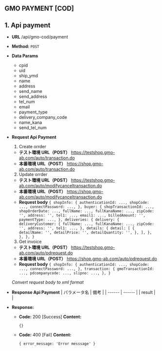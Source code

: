 ## **GMO PAYMENT [COD]**
## 1. Api payment
- **URL**
  /api/gmo-cod/payment
- **Method:**
  `POST`
- **Data Params**
    + cpid
	+ uid
	+ ship_ymd
	+ name
	+ address
	+ send_name
	+ send_address
	+ tel_num
	+ email
	+ payment_type
	+ delivery_company_code
	+ name_kana
	+ send_tel_num

- **Request Api Payment**
    1. Create orrder
    + **テスト環境 URL（POST）**
        https://testshop.gmo-ab.com/auto/transaction.do
    + **本番環境 URL（POST）**
        https://shop.gmo-ab.com/auto/transaction.do
    2. Update orrder
    + **テスト環境 URL（POST）**
        https://testshop.gmo-ab.com/auto/modifycanceltransaction.do
    + **本番環境 URL（POST）**
        https://shop.gmo-ab.com/auto/modifycanceltransaction.do
    + **Request body**
        `{
            shopInfo: {
				authenticationId: ...,
				shopCode: ...,
				connectPassword: ...,
			},
			buyer: {
				shopTransactionId: ...,
				shopOrderDate: ...,
				fullName: ...,
				fullKanaName: ...,
				zipCode: '',
				address: '',
				tel1: ...,
				email1: ...,
				billedAmount: '',
				paymentType: ...,
			},
			deliveries: {
				delivery: {
					deliveryCustomer: {
						fullName: ...,
						fullKanaName: ...,
						zipCode: '',
						address: '',
						tel1: ...,
					},
					details: {
						detail: [
							{
								detailName: '',
								detailPrice: '',
								detailQuantity: '',
							},
						],
					},
				},
			},
        }`
    3. Get invoice
     + **テスト環境 URL（POST）**
        https://testshop.gmo-ab.com/auto/pdrequest.do
    + **本番環境 URL（POST）**
        https://shop.gmo-ab.com/auto/pdrequest.do
    + **Request body**
    `{
		shopInfo: {
			authenticationId: ...,
			shopCode: ...,
			connectPassword: ...,
		},
		transaction: {
			gmoTransactionId: ...,
			pdcompanycode: ...,
			slipno: ...,
		},
	}`

    *Convert request body to xml format*
- **Response Api Payment**
        | パラメータ名 | 備考 |
        | ------ | ------ |
        | result | |

- **Response:**

  - **Code:** 200 [Success]
    **Content:**

    `{}`

  - **Code:** 400 [Fail]
      **Content:**

      `{
        error_message: 'Error messsage'
      }`